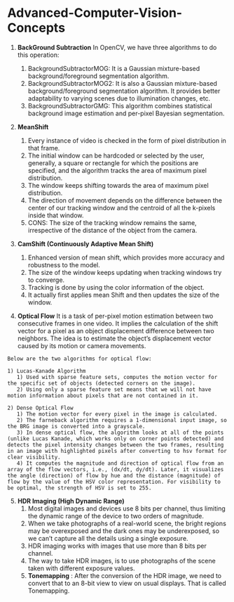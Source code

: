 # Advanced-Computer-Vision-Concepts

  1) **BackGround Subtraction**
     In OpenCV, we have three algorithms to do this operation:
       1) BackgroundSubtractorMOG: It is a Gaussian mixture-based background/foreground segmentation algorithm.
       2) BackgroundSubtractorMOG2: It is also a Gaussian mixture-based background/foreground segmentation algorithm. It provides better adaptability to varying scenes due to illumination changes, etc.
       3) BackgroundSubtractorGMG: This algorithm combines statistical background image estimation and per-pixel Bayesian segmentation.

  2) **MeanShift**
     1) Every instance of video is checked in the form of pixel distribution in that frame.
     2) The initial window can be hardcoded or selected by the user, generally, a square or rectangle for which the positions are specified, and the algorithm tracks the area of maximum pixel distribution.
     3) The window keeps shifting towards the area of maximum pixel distribution.
     4) The direction of movement depends on the difference between the center of our tracking window and the centroid of all the k-pixels inside that window.
     5) CONS: The size of the tracking window remains the same, irrespective of the distance of the object from the camera.
    
  3) **CamShift (Continuously Adaptive Mean Shift)**
     1) Enhanced version of mean shift, which provides more accuracy and robustness to the model.
     2) The size of the window keeps updating when tracking windows try to converge.
     3) Tracking is done by using the color information of the object.
     4) It actually first applies mean Shift and then updates the size of the window.

  4) **Optical Flow**
     It is a task of per-pixel motion estimation between two consecutive frames in one video. It implies the calculation of the shift vector for a pixel as an object displacement difference between two neighbors. The idea is to estimate the object’s displacement vector caused by its motion or camera movements.

    Below are the two algorithms for optical flow:

    1) Lucas-Kanade Algorithm
       1) Used with sparse feature sets, computes the motion vector for the specific set of objects (detected corners on the image).
       2) Using only a sparse feature set means that we will not have motion information about pixels that are not contained in it.

    2) Dense Optical Flow
       1) The motion vector for every pixel in the image is calculated.
       2) The farneback algorithm requires a 1-dimensional input image, so the BRG image is converted into a grayscale.
       3) In dense optical flow, the algorithm looks at all of the points (unlike Lucas Kanade, which works only on corner points detected) and detects the pixel intensity changes between the two frames, resulting in an image with highlighted pixels after converting to hsv format for clear visibility.
       4) It computes the magnitude and direction of optical flow from an array of the flow vectors, i.e., (dx/dt, dy/dt). Later, it visualizes the angle (direction) of flow by hue and the distance (magnitude) of flow by the value of the HSV color representation. For visibility to be optimal, the strength of HSV is set to 255.


  5) **HDR Imaging (High Dynamic Range)**
     1) Most digital images and devices use 8 bits per channel, thus limiting the dynamic range of the device to two orders of magnitude.
     2) When we take photographs of a real-world scene, the bright regions may be overexposed and the dark ones may be underexposed, so we can’t capture all the details using a single exposure.
     3) HDR imaging works with images that use more than 8 bits per channel.
     4) The way to take HDR images, is to use photographs of the scene taken with different exposure values.
     5) **Tonemapping** : After the conversion of the HDR image, we need to convert that to an 8-bit view to view on usual displays. That is called Tonemapping.
